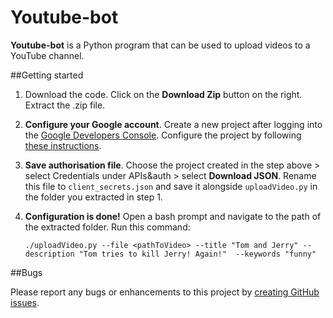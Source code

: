 Youtube-bot
===========

**Youtube-bot** is a Python program that can be used to upload videos to a YouTube channel. 

##Getting started

1. Download the code. Click on the **Download Zip** button on the right. Extract the .zip file.

2. **Configure your Google account**. Create a new project after logging into the [Google Developers Console](https://console.developers.google.com/). Configure the project by following [these instructions](https://developers.google.com/youtube/registering_an_application).

3. **Save authorisation file**. Choose the project created in the step above > select Credentials under APIs&auth > select **Download JSON**. Rename this file to `client_secrets.json` and save it alongside `uploadVideo.py` in the folder you extracted in step 1.

4. **Configuration is done!** Open a bash prompt and navigate to the path of the extracted folder. Run this command:

      ```./uploadVideo.py --file <pathToVideo> --title "Tom and Jerry" --description "Tom tries to kill Jerry! Again!"  --keywords "funny"```

##Bugs

Please report any bugs or enhancements to this project by [creating GitHub issues](https://github.com/chirayu11/youtube-bot/issues).
